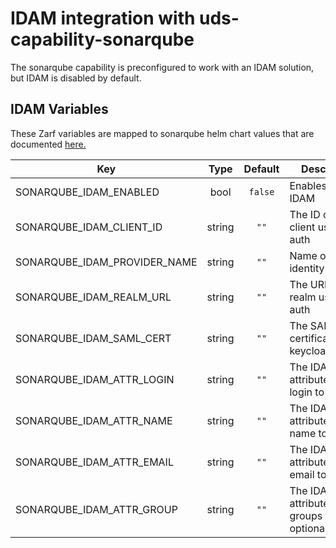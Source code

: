 # IDAM integration with uds-capability-sonarqube

The sonarqube capability is preconfigured to work with an IDAM solution, but IDAM is disabled by default.

## IDAM Variables

These Zarf variables are mapped to sonarqube helm chart values that are documented [here.](https://docs.sonarsource.com/sonarqube/latest/instance-administration/authentication/saml/overview/#settings)

| Key                                    | Type   | Default | Description                                   |
|----------------------------------------|:------:|:-------:|-----------------------------------------------|
| SONARQUBE_IDAM_ENABLED                 | bool   | `false` | Enables/disables IDAM                         |
| SONARQUBE_IDAM_CLIENT_ID               | string | `""`    | The ID of the client used to auth             |
| SONARQUBE_IDAM_PROVIDER_NAME           | string | `""`    | Name of the identity provider                 |
| SONARQUBE_IDAM_REALM_URL               | string | `""`    | The URL for the realm used for auth           |
| SONARQUBE_IDAM_SAML_CERT               | string | `""`    | The SAML certificate from keycloak            |
| SONARQUBE_IDAM_ATTR_LOGIN              | string | `""`    | The IDAM attribute to map login to            |
| SONARQUBE_IDAM_ATTR_NAME               | string | `""`    | The IDAM attribute to map name to             |
| SONARQUBE_IDAM_ATTR_EMAIL              | string | `""`    | The IDAM attribute to map email to            |
| SONARQUBE_IDAM_ATTR_GROUP              | string | `""`    | The IDAM attribute to map groups to, optional |
